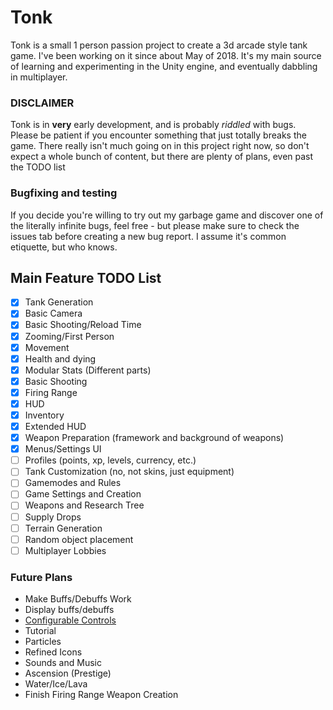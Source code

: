 # Tonk
Tonk is a small 1 person passion project to create a 3d arcade style tank game. I've been working on it since about May of 2018. It's my main source of learning and experimenting in the Unity engine, and eventually dabbling in multiplayer.

### DISCLAIMER
Tonk is in **very** early development, and is probably *riddled* with bugs. Please be patient if you encounter something that just totally breaks the game.
There really isn't much going on in this project right now, so don't expect a whole bunch of content, but there are plenty of plans, even past the TODO list

### Bugfixing and testing
If you decide you're willing to try out my garbage game and discover one of the literally infinite bugs, feel free - but please make sure to check the issues tab before creating a new bug report. I assume it's common etiquette, but who knows. 

## Main Feature TODO List
- [X] Tank Generation
- [X] Basic Camera
- [X] Basic Shooting/Reload Time
- [X] Zooming/First Person
- [X] Movement
- [X] Health and dying
- [X] Modular Stats (Different parts)
- [X] Basic Shooting
- [X] Firing Range
- [X] HUD
- [X] Inventory
- [X] Extended HUD
- [X] Weapon Preparation (framework and background of weapons)
- [X] Menus/Settings UI
- [ ] Profiles (points, xp, levels, currency, etc.)
- [ ] Tank Customization (no, not skins, just equipment)
- [ ] Gamemodes and Rules
- [ ] Game Settings and Creation
- [ ] Weapons and Research Tree
- [ ] Supply Drops
- [ ] Terrain Generation
- [ ] Random object placement
- [ ] Multiplayer Lobbies

### Future Plans
- Make Buffs/Debuffs Work
- Display buffs/debuffs
- [Configurable Controls](https://www.youtube.com/watch?v=iSxifRKQKAA)
- Tutorial
- Particles
- Refined Icons
- Sounds and Music
- Ascension (Prestige)
- Water/Ice/Lava
- Finish Firing Range Weapon Creation
